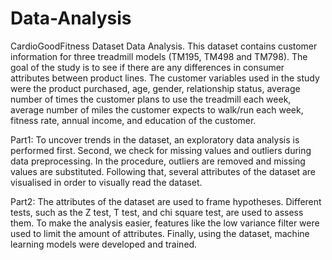 # Data-Analysis
CardioGoodFitness Dataset Data Analysis. This dataset contains customer information for three treadmill models (TM195, TM498 and TM798). The goal of the study is to see if there are any differences in consumer attributes between product lines. The customer variables used in the study were the product purchased, age, gender, relationship status, average number of times the customer plans to use the treadmill each week, average number of miles the customer expects to walk/run each week, fitness rate, annual income, and education of the customer.

Part1:
To uncover trends in the dataset, an exploratory data analysis is performed first. Second, we check for missing values and outliers during data preprocessing. In the procedure, outliers are removed and missing values are substituted. Following that, several attributes of the dataset are visualised in order to visually read the dataset.

Part2:
The attributes of the dataset are used to frame hypotheses. Different tests, such as the Z test, T test, and chi square test, are used to assess them. To make the analysis easier, features like the low variance filter were used to limit the amount of attributes. Finally, using the dataset, machine learning models were developed and trained.
